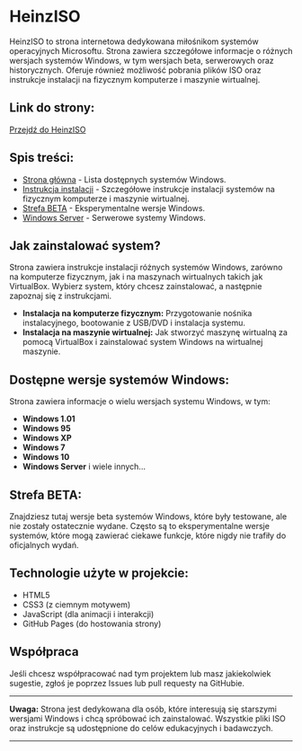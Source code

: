 # HeinzISO
HeinzISO to strona internetowa dedykowana miłośnikom systemów operacyjnych Microsoftu. Strona zawiera szczegółowe informacje o różnych wersjach systemów Windows, w tym wersjach beta, serwerowych oraz historycznych. Oferuje również możliwość pobrania plików ISO oraz instrukcje instalacji na fizycznym komputerze i maszynie wirtualnej.

## Link do strony:
[Przejdź do HeinzISO](https://mat24-pl.github.io/heinziso-pl/)

## Spis treści:
- [Strona główna](index.html) - Lista dostępnych systemów Windows.
- [Instrukcja instalacji](tutorial.html) - Szczegółowe instrukcje instalacji systemów na fizycznym komputerze i maszynie wirtualnej.
- [Strefa BETA](beta.html) - Eksperymentalne wersje Windows.
- [Windows Server](server.html) - Serwerowe systemy Windows.

## Jak zainstalować system?

Strona zawiera instrukcje instalacji różnych systemów Windows, zarówno na komputerze fizycznym, jak i na maszynach wirtualnych takich jak VirtualBox. Wybierz system, który chcesz zainstalować, a następnie zapoznaj się z instrukcjami.

- **Instalacja na komputerze fizycznym:** Przygotowanie nośnika instalacyjnego, bootowanie z USB/DVD i instalacja systemu.
- **Instalacja na maszynie wirtualnej:** Jak stworzyć maszynę wirtualną za pomocą VirtualBox i zainstalować system Windows na wirtualnej maszynie.

## Dostępne wersje systemów Windows:

Strona zawiera informacje o wielu wersjach systemu Windows, w tym:
- **Windows 1.01**
- **Windows 95**
- **Windows XP**
- **Windows 7**
- **Windows 10**
- **Windows Server** i wiele innych...

## Strefa BETA:

Znajdziesz tutaj wersje beta systemów Windows, które były testowane, ale nie zostały ostatecznie wydane. Często są to eksperymentalne wersje systemów, które mogą zawierać ciekawe funkcje, które nigdy nie trafiły do oficjalnych wydań.

## Technologie użyte w projekcie:

- HTML5
- CSS3 (z ciemnym motywem)
- JavaScript (dla animacji i interakcji)
- GitHub Pages (do hostowania strony)

## Współpraca

Jeśli chcesz współpracować nad tym projektem lub masz jakiekolwiek sugestie, zgłoś je poprzez Issues lub pull requesty na GitHubie.

---

**Uwaga:** Strona jest dedykowana dla osób, które interesują się starszymi wersjami Windows i chcą spróbować ich zainstalować. Wszystkie pliki ISO oraz instrukcje są udostępnione do celów edukacyjnych i badawczych.

---
